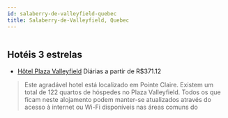 ```yaml
---
id: salaberry-de-valleyfield-quebec
title: Salaberry-de-Valleyfield, Quebec
---
```


<center><img src="http://photos.hotelbeds.com/giata/33/334996/334996a_hb_a_001.jpg" alt="" /></center>


## Hotéis 3 estrelas

-    [Hôtel Plaza Valleyfield](https://www.hurb.com/hoteis/salaberry-de-valleyfield/hotel-plaza-valleyfield-JNP-JP619820?cmp=18055) Diárias a partir de R$371.12
   > Este agradável hotel está localizado em Pointe Claire. Existem um total de 122 quartos de hóspedes no Plaza Valleyfield. Todos os que ficam neste alojamento podem manter-se atualizados através do acesso à internet ou Wi-Fi disponíveis nas áreas comuns do 
